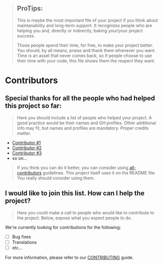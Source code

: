 > ## ProTips:
> This is maybe the most important file of your project if you think about maintanability and long-term support. It recognizes people who are helping you and, directly or indirectly, baking your/your project success.
> 
> Those people spend their time, for free, to make your project better. You should, by all means, praise and thank them whenever you want. Time is an asset that never comes back, so if people choose to use their time with your code, this file shows them the respect they want.

# Contributors

## Special thanks for all the people who had helped this project so far:

> Here you should include a list of people who helped your project. A good practice would be their names and GH profiles. Other additional info may fit, but names and profiles are mandatory. Proper credits matter.

* [Contributor #1](http://LINK_HERE)
* [Contributor #2](http://LINK_HERE)
* [Contributor #3](http://LINK_HERE)
* so on...

> If you think you can do it better, you can consider using [all-contributors](https://github.com/kentcdodds/all-contributors/) guidelines. This project itself uses it on the README file. You really should consider using them.

## I would like to join this list. How can I help the project?

> Here you could make a call to people who would like to contribute to the project. Below, expose what you expect people to do.

We're currently looking for contributions for the following:

- [ ] Bug fixes
- [ ] Translations
- [ ] etc...

For more information, please refer to our [CONTRIBUTING](CONTRIBUTING.md) guide.